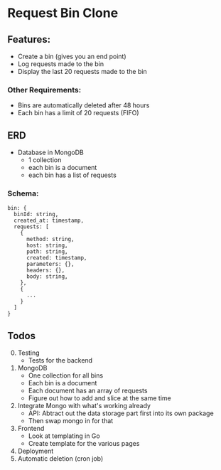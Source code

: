 # Request Bin Clone

## Features:
- Create a bin (gives you an end point)
- Log requests made to the bin
- Display the last 20 requests made to the bin

### Other Requirements:
- Bins are automatically deleted after 48 hours
- Each bin has a limit of 20 requests (FIFO)

## ERD

- Database in MongoDB
  - 1 collection
  - each bin is a document
  - each bin has a list of requests

### Schema:
```
bin: {
  binId: string,
  created_at: timestamp,
  requests: [
    {
      method: string,
      host: string,
      path: string,
      created: timestamp,
      parameters: {},
      headers: {},
      body: string,
    },
    {
      ...
    }
  ]
}
```



## Todos

0. Testing
   - Tests for the backend
1. MongoDB
   - One collection for all bins
   - Each bin is a document
   - Each document has an array of requests
   - Figure out how to add and slice at the same time
2. Integrate Mongo with what's working already
   - API: Abtract out the data storage part first into its own package
   - Then swap mongo in for that
3. Frontend
   - Look at templating in Go
   - Create template for the various pages
4. Deployment
5. Automatic deletion (cron job)

```


```
